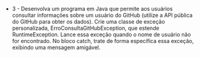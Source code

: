 - 3 - Desenvolva um programa em Java que permite aos usuários consultar
informações sobre um usuário do GitHub (utilize a API pública do GitHub
para obter os dados). Crie uma classe de exceção personalizada,
ErroConsultaGitHubException, que estende RuntimeException. Lance essa
exceção quando o nome de usuário não for encontrado. No bloco catch,
trate de forma específica essa exceção, exibindo uma mensagem amigável.
